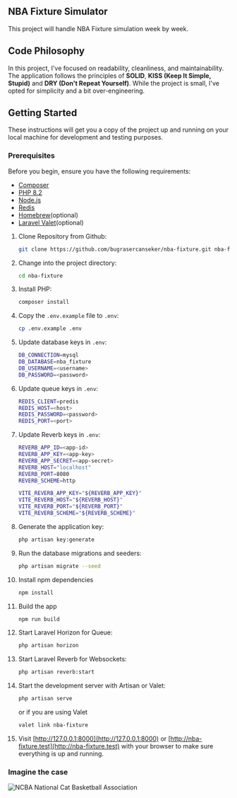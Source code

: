 ## NBA Fixture Simulator

This project will handle NBA Fixture simulation week by week.

## Code Philosophy

In this project, I've focused on readability, cleanliness, and maintainability. The application follows the principles
of **SOLID**, **KISS (Keep It Simple, Stupid)** and **DRY (Don't Repeat Yourself)**. While the project is small, I've opted for
simplicity and a bit over-engineering.

## Getting Started

These instructions will get you a copy of the project up and running on your local machine for development and testing
purposes.

### Prerequisites

Before you begin, ensure you have the following requirements:

- [Composer](https://getcomposer.org/)
- [PHP 8.2](https://www.php.net/releases/8.2/en.php)
- [Node.js](https://nodejs.org/en/download/current)
- [Redis](https://redis.io/)
- [Homebrew](https://brew.sh/)(optional)
- [Laravel Valet](https://laravel.com/docs/11.x/valet)(optional)

1. Clone Repository from Github:

    ```bash
    git clone https://github.com/bugrasercanseker/nba-fixture.git nba-fixture
    ```

2. Change into the project directory:

    ```bash
    cd nba-fixture
    ```

3. Install PHP:

    ```bash
    composer install

4. Copy the `.env.example` file to `.env`:

    ```bash
    cp .env.example .env

5. Update database keys in `.env`:

    ```bash
    DB_CONNECTION=mysql
    DB_DATABASE=nba_fixture
    DB_USERNAME=<username>
    DB_PASSWORD=<password>
   ```

6. Update queue keys in `.env`:

    ```bash
    REDIS_CLIENT=predis
    REDIS_HOST=<host>
    REDIS_PASSWORD=<password>
    REDIS_PORT=<port>
   ```

7. Update Reverb keys in `.env`:

    ```bash
    REVERB_APP_ID=<app-id>
    REVERB_APP_KEY=<app-key>
    REVERB_APP_SECRET=<app-secret>
    REVERB_HOST="localhost"
    REVERB_PORT=8080
    REVERB_SCHEME=http
    
    VITE_REVERB_APP_KEY="${REVERB_APP_KEY}"
    VITE_REVERB_HOST="${REVERB_HOST}"
    VITE_REVERB_PORT="${REVERB_PORT}"
    VITE_REVERB_SCHEME="${REVERB_SCHEME}"
   ```

8. Generate the application key:

    ```bash
    php artisan key:generate
    ```

9. Run the database migrations and seeders:

    ```bash
    php artisan migrate --seed
    ```

10. Install npm dependencies

    ```bash
    npm install
    ```
   
11. Build the app

    ```bash
    npm run build
    ```

12. Start Laravel Horizon for Queue:

    ```bash
    php artisan horizon
    ```

13. Start Laravel Reverb for Websockets:

    ```bash
    php artisan reverb:start
    ```

14. Start the development server with Artisan or Valet:

    ```bash
    php artisan serve
    ```

    or if you are using Valet

    ```bash
    valet link nba-fixture
    ```

15. Visit [http://127.0.0.1:8000](http://127.0.0.1:8000) or [http://nba-fixture.test](http://nba-fixture.test) with
    your browser to make sure everything is up and running.

### Imagine the case
![NCBA](https://cdn.leonardo.ai/users/4087294c-abac-440c-8090-47e1123d5735/generations/14ef94c5-25b6-4968-982f-b7b2fbd84d6d/Default_Stray_cat_with_big_eyes_smiling_playing_basketball_in_0.jpg)
National Cat Basketball Association

